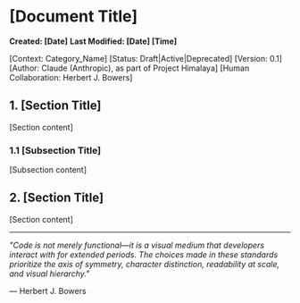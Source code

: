 # [Document Title]
**Created: [Date]**
**Last Modified: [Date]  [Time]**

[Context: Category_Name]
[Status: Draft|Active|Deprecated]
[Version: 0.1]
[Author: Claude (Anthropic), as part of Project Himalaya]
[Human Collaboration: Herbert J. Bowers]

## 1. [Section Title]

[Section content]

### 1.1 [Subsection Title]

[Subsection content]

## 2. [Section Title]

[Section content]

---

*"Code is not merely functional—it is a visual medium that developers interact with for extended periods. The choices made in these standards prioritize the axis of symmetry, character distinction, readability at scale, and visual hierarchy."*

— Herbert J. Bowers
